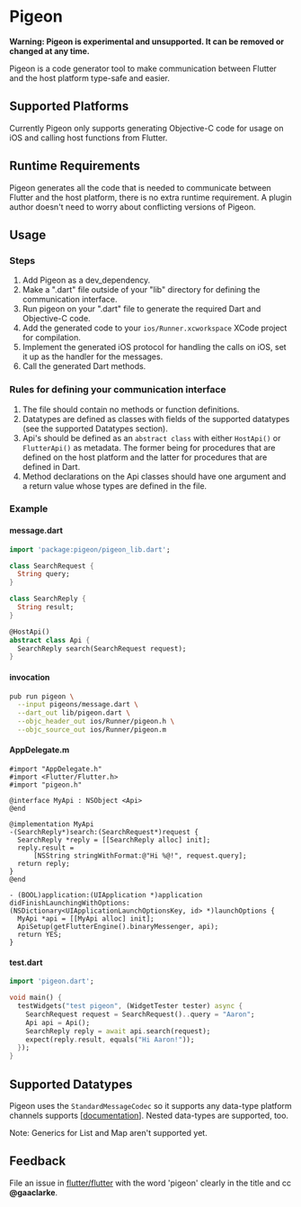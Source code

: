 # Pigeon

**Warning: Pigeon is experimental and unsupported.  It can be removed or changed
at any time.**

Pigeon is a code generator tool to make communication between Flutter and the
host platform type-safe and easier.

## Supported Platforms

Currently Pigeon only supports generating Objective-C code for usage on iOS and calling host functions from Flutter.

## Runtime Requirements

Pigeon generates all the code that is needed to communicate between Flutter and the host platform, there is no extra runtime requirement.  A plugin author doesn't need to worry about conflicting versions of Pigeon.

## Usage

### Steps

1) Add Pigeon as a dev_dependency.
1) Make a ".dart" file outside of your "lib" directory for defining the communication interface.
1) Run pigeon on your ".dart" file to generate the required Dart and Objective-C code.
1) Add the generated code to your `ios/Runner.xcworkspace` XCode project for compilation.
1) Implement the generated iOS protocol for handling the calls on iOS, set it up
   as the handler for the messages.
1) Call the generated Dart methods.

### Rules for defining your communication interface

1) The file should contain no methods or function definitions.
1) Datatypes are defined as classes with fields of the supported datatypes (see
   the supported Datatypes section).
1) Api's should be defined as an `abstract class` with either `HostApi()` or
   `FlutterApi()` as metadata.  The former being for procedures that are defined
   on the host platform and the latter for procedures that are defined in Dart.
1) Method declarations on the Api classes should have one argument and a return
   value whose types are defined in the file.

### Example

#### message.dart

```dart
import 'package:pigeon/pigeon_lib.dart';

class SearchRequest {
  String query;
}

class SearchReply {
  String result;
}

@HostApi()
abstract class Api {
  SearchReply search(SearchRequest request);
}
```

#### invocation

```sh
pub run pigeon \
  --input pigeons/message.dart \
  --dart_out lib/pigeon.dart \
  --objc_header_out ios/Runner/pigeon.h \
  --objc_source_out ios/Runner/pigeon.m
```

#### AppDelegate.m

```objc
#import "AppDelegate.h"
#import <Flutter/Flutter.h>
#import "pigeon.h"

@interface MyApi : NSObject <Api>
@end

@implementation MyApi
-(SearchReply*)search:(SearchRequest*)request {
  SearchReply *reply = [[SearchReply alloc] init];
  reply.result =
      [NSString stringWithFormat:@"Hi %@!", request.query];
  return reply;
}
@end

- (BOOL)application:(UIApplication *)application 
didFinishLaunchingWithOptions:(NSDictionary<UIApplicationLaunchOptionsKey, id> *)launchOptions {
  MyApi *api = [[MyApi alloc] init];
  ApiSetup(getFlutterEngine().binaryMessenger, api);
  return YES;
}
```

#### test.dart

```dart
import 'pigeon.dart';

void main() {
  testWidgets("test pigeon", (WidgetTester tester) async {
    SearchRequest request = SearchRequest()..query = "Aaron";
    Api api = Api();
    SearchReply reply = await api.search(request);
    expect(reply.result, equals("Hi Aaron!"));
  });
}

```

## Supported Datatypes

Pigeon uses the `StandardMessageCodec` so it supports any data-type platform
channels supports
[[documentation](https://flutter.dev/docs/development/platform-integration/platform-channels#codec)].  Nested data-types are supported, too.

Note: Generics for List and Map aren't supported yet.

## Feedback

File an issue in [flutter/flutter](https://github.com/flutter/flutter) with the
word 'pigeon' clearly in the title and cc **@gaaclarke**.

